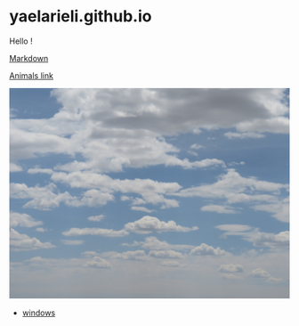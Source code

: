 # yaelarieli.github.io


Hello ! 

[Markdown](https://github.github.com/gfm/)



 [Animals link](/animals)

 ![](/20160607010454.JPG)
* [windows](/windows)